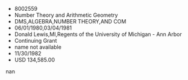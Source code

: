 
* 8002559
* Number Theory and Arithmetic Geometry
* DMS,ALGEBRA,NUMBER THEORY,AND COM
* 06/01/1980,03/04/1981
* Donald Lewis,MI,Regents of the University of Michigan - Ann Arbor
* Continuing Grant
*   name not available
* 11/30/1982
* USD 134,585.00

nan
